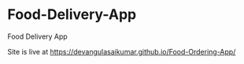 # Food-Delivery-App
Food Delivery App

Site is live at https://devangulasaikumar.github.io/Food-Ordering-App/
